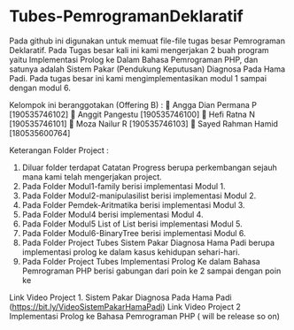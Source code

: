 # Tubes-PemrogramanDeklaratif

Pada github ini digunakan untuk memuat file-file tugas besar Pemrograman Deklaratif. Pada Tugas besar kali ini kami mengerjakan 2 buah program yaitu Implementasi Prolog ke Dalam Bahasa Pemrograman PHP, dan satunya adalah Sistem Pakar (Pendukung Keputusan) Diagnosa Pada Hama Padi. Pada tugas besar ini kami mengimplementasikan modul 1 sampai dengan modul 6. 

Kelompok ini beranggotakan (Offering B) : 
	Angga Dian Permana P [190535746102] 
	Anggit Pangestu [190535746100] 
	Hefi Ratna N [190535746101] 
	Moza Nailur R [190535746103] 
	Sayed Rahman Hamid [180535600764]

Keterangan Folder Project :
1.	Diluar folder terdapat Catatan Progress berupa perkembangan sejauh mana kami telah mengerjakan project.
2.	Pada Folder Modul1-family berisi implementasi Modul 1.
3.	Pada Folder Modul2-manipulasilist berisi implementasi Modul 2.
4.	Pada Folder Pemdek-Aritmatika berisi implementasi Modul 3. 
5.	Pada Folder Modul4 berisi implementasi Modul 4.
6.	Pada Folder Modul5 List of List berisi implementasi Modul 5.
7.	Pada Folder Modul6-BinaryTree berisi implementasi Modul 6.
8.	Pada Folder Project Tubes Sistem Pakar Diagnosa Hama Padi berupa implementasi prolog ke dalam kasus kehidupan sehari-hari.
9.	Pada Folder Project Tubes Implementasi Prolog Ke dalam Bahasa Pemrograman PHP berisi gabungan dari  poin ke 2 sampai dengan poin ke 

Link Video Project 1. Sistem Pakar Diagnosa Pada Hama Padi (https://bit.ly/VideoSistemPakarHamaPadi)
Link Video Project 2 Implementasi Prolog ke Bahasa Pemrograman PHP ( will be release so on)


